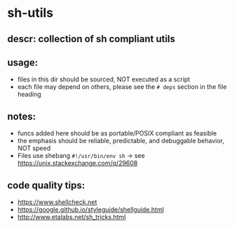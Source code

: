 # sh-utils
## descr: collection of sh compliant utils
## usage:
* files in this dir should be sourced, NOT executed as a script
* each file may depend on others, please see the `# deps` section in the file heading
## notes:
* funcs added here should be as portable/POSIX compliant as feasible
* the emphasis should be reliable, predictable, and debuggable behavior, NOT speed
* Files use shebang `#!/usr/bin/env sh` -> see https://unix.stackexchange.com/q/29608
## code quality tips:
* https://www.shellcheck.net
* https://google.github.io/styleguide/shellguide.html
* http://www.etalabs.net/sh_tricks.html

